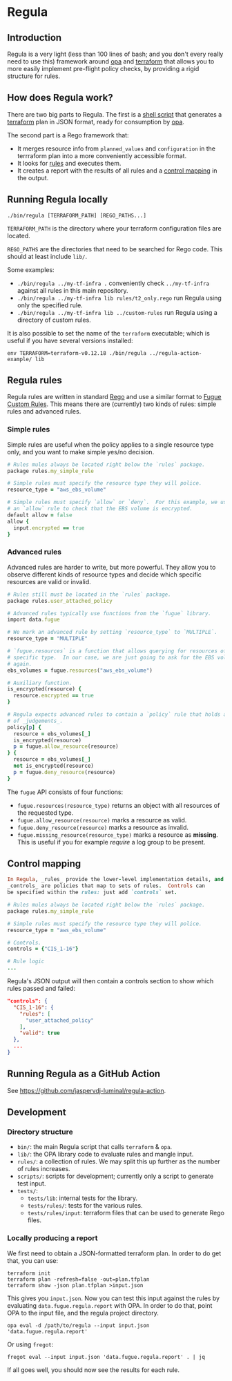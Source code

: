 # Regula

## Introduction

Regula is a very light (less than 100 lines of bash; and you don't every really
need to use this) framework around [opa] and [terraform] that allows you to more
easily implement pre-flight policy checks, by providing a rigid structure for
rules.

## How does Regula work?

There are two big parts to Regula. The first is a [shell script](/bin/regula)
that generates a [terraform] plan in JSON format, ready for consumption by
[opa].

The second part is a Rego framework that:

 -  It merges resource info from `planned_values` and `configuration` in the
    terrraform plan into a more conveniently accessible format.
 -  It looks for [rules](#regula-rules) and executes them.
 -  It creates a report with the results of all rules and a
    [control mapping](#control-mapping) in the output.

## Running Regula locally

    ./bin/regula [TERRAFORM_PATH] [REGO_PATHS...]

`TERRAFORM_PATH` is the directory where your terraform configuration files are
located.

`REGO_PATHS` are the directories that need to be searched for Rego code.  This
should at least include `lib/`.

Some examples:

 -  `./bin/regula ../my-tf-infra .` conveniently check `../my-tf-infra` against
    all rules in this main repository.
 -  `./bin/regula ../my-tf-infra lib rules/t2_only.rego` run Regula using only
    the specified rule.
 -  `./bin/regula ../my-tf-infra lib ../custom-rules` run Regula using a
    directory of custom rules.

It is also possible to set the name of the `terraform` executable; which is
useful if you have several versions installed:

    env TERRAFORM=terraform-v0.12.18 ./bin/regula ../regula-action-example/ lib

## Regula rules

Regula rules are written in standard [Rego] and use a similar format to
[Fugue Custom Rules].  This means there are (currently) two kinds of rules:
simple rules and advanced rules.

### Simple rules

Simple rules are useful when the policy applies to a single resource type only,
and you want to make simple yes/no decision.

```ruby
# Rules mules always be located right below the `rules` package.
package rules.my_simple_rule

# Simple rules must specify the resource type they will police.
resource_type = "aws_ebs_volume"

# Simple rules must specify `allow` or `deny`.  For this example, we use
# an `allow` rule to check that the EBS volume is encrypted.
default allow = false
allow {
  input.encrypted == true
}
```

### Advanced rules

Advanced rules are harder to write, but more powerful.  They allow you to
observe different kinds of resource types and decide which specific resources
are valid or invalid.

```ruby
# Rules still must be located in the `rules` package.
package rules.user_attached_policy

# Advanced rules typically use functions from the `fugue` library.
import data.fugue

# We mark an advanced rule by setting `resource_type` to `MULTIPLE`.
resource_type = "MULTIPLE"

# `fugue.resources` is a function that allows querying for resources of a
# specific type.  In our case, we are just going to ask for the EBS volumes
# again.
ebs_volumes = fugue.resources("aws_ebs_volume")

# Auxiliary function.
is_encrypted(resource) {
  resource.encrypted == true
}

# Regula expects advanced rules to contain a `policy` rule that holds a set
# of _judgements_.
policy[p] {
  resource = ebs_volumes[_]
  is_encrypted(resource)
  p = fugue.allow_resource(resource)
} {
  resource = ebs_volumes[_]
  not is_encrypted(resource)
  p = fugue.deny_resource(resource)
}
```

The `fugue` API consists of four functions:

-   `fugue.resources(resource_type)` returns an object with all resources of
    the requested type.
-   `fugue.allow_resource(resource)` marks a resource as valid.
-   `fugue.deny_resource(resource)` marks a resource as invalid.
-   `fugue.missing_resource(resource_type)` marks a resource as **missing**.
    This is useful if you for example _require_ a log group to be present.

## Control mapping

```ruby
In Regula, _rules_ provide the lower-level implementation details, and
_controls_ are policies that map to sets of rules.  Controls can
be specified within the rules: just add `controls` set.

# Rules mules always be located right below the `rules` package.
package rules.my_simple_rule

# Simple rules must specify the resource type they will police.
resource_type = "aws_ebs_volume"

# Controls.
controls = {"CIS_1-16"}

# Rule logic
...
```

Regula's JSON output will then contain a controls section to show which
rules passed and failed:

```json
"controls": {
  "CIS_1-16": {
    "rules": [
      "user_attached_policy"
    ],
    "valid": true
  },
  ...
}
```

## Running Regula as a GitHub Action

See <https://github.com/jaspervdj-luminal/regula-action>.

## Development

### Directory structure

 -  `bin/`: the main Regula script that calls `terraform` & `opa`.
 -  `lib/`: the OPA library code to evaluate rules and mangle input.
 -  `rules/`: a collection of rules.  We may split this up further as the number
    of rules increases.
 -  `scripts/`: scripts for development; currently only a script to generate
    test input.
 -  `tests/`:
      *  `tests/lib`: internal tests for the library.
      *  `tests/rules/`: tests for the various rules.
      *  `tests/rules/input`: terraform files that can be used to generate Rego
         files.

### Locally producing a report

We first need to obtain a JSON-formatted terraform plan.  In order to do get
that, you can use:

    terraform init
    terraform plan -refresh=false -out=plan.tfplan
    terraform show -json plan.tfplan >input.json

This gives you `input.json`.  Now you can test this input against the rules by
evaluating `data.fugue.regula.report` with OPA.  In order to do that, point OPA
to the input file, and the regula project directory.

    opa eval -d /path/to/regula --input input.json 'data.fugue.regula.report'

Or using `fregot`:

    fregot eval --input input.json 'data.fugue.regula.report' . | jq

If all goes well, you should now see the results for each rule.

[opa]: https://www.openpolicyagent.org/
[terraform]: https://www.terraform.io/
[Rego]: https://www.openpolicyagent.org/docs/latest/policy-language/
[Fugue Custom Rules]: https://docs.fugue.co/rules.html
